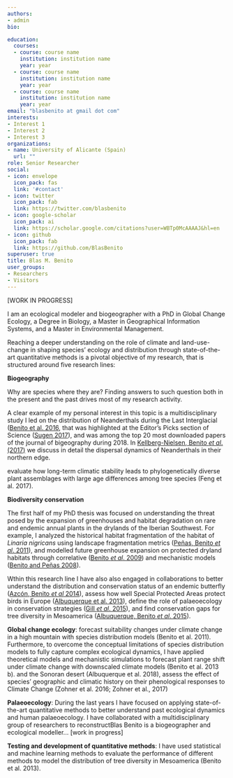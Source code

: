 ```yaml
---
authors:
- admin
bio: 

education:
  courses:
  - course: course name
    institution: institution name
    year: year
  - course: course name
    institution: institution name
    year: year
  - course: course name
    institution: institution name
    year: year
email: "blasbenito at gmail dot com"
interests:
- Interest 1
- Interest 2
- Interest 3
organizations:
- name: University of Alicante (Spain)
  url: ""
role: Senior Researcher
social:
- icon: envelope
  icon_pack: fas
  link: '#contact'
- icon: twitter
  icon_pack: fab
  link: https://twitter.com/blasbenito
- icon: google-scholar
  icon_pack: ai
  link: https://scholar.google.com/citations?user=WBTp0McAAAAJ&hl=en
- icon: github
  icon_pack: fab
  link: https://github.com/BlasBenito
superuser: true
title: Blas M. Benito
user_groups:
- Researchers
- Visitors
---
```


[WORK IN PROGRESS]

I am an ecological modeler and biogeographer with a PhD in Global Change Ecology, a Degree in Biology, a Master in Geographical Information Systems, and a Master in Environmental Management.

Reaching a deeper understanding on the role of climate and land-use-change in shaping species’ ecology and distribution through state-of-the-art quantitative methods is a pivotal objective of my research, that is structured around five research lines:



**Biogeography**

Why are species where they are? Finding answers to such question both in the present and the past drives most of my research activity. 

A clear example of my personal interest in this topic is a multidisciplinary study I led on the distribution of Neanderthals during the Last Interglacial ([Benito et al. 2016](https://www.dropbox.com/s/asn5h45l4j5fy3c/2016_BMB_Journal_of_Biogeography.pdf?dl=1), that was highlighted at the Editor’s Picks section of Science ([Sugen 2017](https://www.dropbox.com/s/6k308eczv7i6kbj/2016_BMB_Journal_of_Biogeography_editors_choice.pdf?dl=1)), and was among the top 20 most downloaded papers of the journal of bigeography during 2018. In [Kellberg-Nielsen, Benito *et al*. (2017)](https://www.dropbox.com/s/p8zfrqb68gi23qr/2017_BMB_Quaternary_International.pdf?dl=1) we discuss in detail the dispersal dynamics of Neanderthals in their northern edge.



evaluate how long-term climatic stability leads to phylogenetically diverse plant assemblages with large age differences among tree species (Feng et al. 2017). 



**Biodiversity conservation**

The first half of my PhD thesis was focused on understanding the threat posed by the expansion of greenhouses and habitat degradation on rare and endemic annual plants in the drylands of the Iberian Southwest. For example, I analyzed the historical habitat fragmentation of the habitat of *Linaria nigricans* using landscape fragmentation metrics ([Peñas, Benito *et al*. 2011](https://www.dropbox.com/s/f4szr8r2jmb55vz/2011_BMB_Environmental_management.pdf?dl=1)), and modelled future greenhouse expansion on protected dryland habitats through correlative ([Benito *et al*. 2009](https://www.dropbox.com/s/v3vz6yhkifki2ix/2009_BMB_Biodiversity_and_Conservation.pdf?dl=1)) and mechanistic models ([Benito and Peñas 2008](https://www.dropbox.com/s/jym53771y7pv8zv/2008_BMB_Environmental_Dynamics.pdf?dl=1)). 

Wthin this research line I have also also engaged in collaborations to better understand the distribution and conservation status of an endemic butterfly ([Azcón, Benito *et al* 2014](https://www.dropbox.com/s/rbp8q4k6qd8zntz/2014_BMB_Biodiversity_and_Conservation.pdf?dl=1)),  assess how well Special Protected Areas protect birds in Europe ([Albuquerque et al. 2013](https://www.dropbox.com/s/16nggzhg6yhx565/2013_BMB_Biological_Conservation.pdf?dl=1)), define the role of palaeoecology in conservation strategies ([Gill *et al*. 2015](https://www.dropbox.com/s/w0gx08dgzjytp0i/2015_BMB_Conservation_Biology.pdf?dl=1)), and find conservation gaps for tree diversity in Mesoamerica ([Albuquerque, Benito *et al*. 2015](https://www.dropbox.com/s/34u4vowgixcje2x/2015_BMB_Naturaleza_Conservacao.pdf?dl=1)).


**Global change ecology**: forecast suitability changes under climate change in a high mountain with species distribution models (Benito et al. 2011). Furthermore, to overcome the conceptual limitations of species distribution models to fully capture complex ecological dynamics, I have applied theoretical models and mechanistic simulations to forecast plant range shift under climate change with downscaled climate models (Benito et al. 2013 b). and the Sonoran desert (Albuquerque et al. 2018), assess the effect of species’
geographic and climatic history on their phenological responses to Climate Change (Zohner et al.
2016; Zohner et al., 2017)

**Palaeoecology**: During the last years I have focused on applying state-of-the-art quantitative methods to better understand past ecological dynamics and human palaeoecology. I have collaborated with a multidisciplinary group of researchers to reconstructBlas Benito is a biogeographer and ecological modeller... [work in progress] 


**Testing and development of quantitative methods**: I have used statistical and machine learning methods to evaluate the performance of different methods to model the distribution of tree diversity in Mesoamerica (Benito et al. 2013).